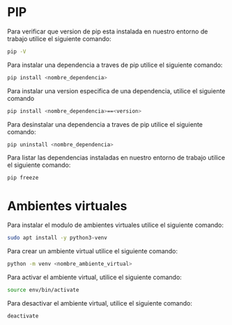 # PIP

Para verificar que version de pip esta instalada en nuestro entorno de trabajo utilice el siguiente comando:

```bash
pip -V
```

Para instalar una dependencia a traves de pip utilice el siguiente comando:

```bash
pip install <nombre_dependencia>
```

Para instalar una version especifica de una dependencia, utilice el siguiente comando

```bash
pip install <nombre_dependencia>==<version>
```

Para desinstalar una dependencia a traves de pip utilice el siguiente comando:

```bash
pip uninstall <nombre_dependencia>
```

Para listar las dependencias instaladas en nuestro entorno de trabajo utilice el siguiente comando:

```bash
pip freeze
```

# Ambientes virtuales

Para instalar el modulo de ambientes virtuales utilice el siguiente comando:

```bash
sudo apt install -y python3-venv
```

Para crear un ambiente virtual utilice el siguiente comando:

```bash
python -m venv <nombre_ambiente_virtual>
```

Para activar el ambiente virtual, utilice el siguiente comando:

```bash
source env/bin/activate
```

Para desactivar el ambiente virtual, utilice el siguiente comando:

```bash
deactivate
```



